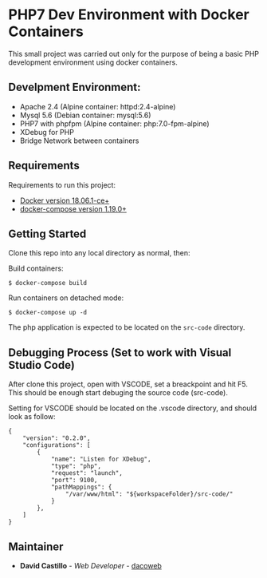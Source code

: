 # PHP7 Dev Environment with Docker Containers

This small project was carried out only for the purpose of being a basic PHP development environment using docker containers.

## Develpment Environment:

* Apache 2.4 (Alpine container: httpd:2.4-alpine)
* Mysql 5.6 (Debian container: mysql:5.6)
* PHP7 with phpfpm (Alpine container: php:7.0-fpm-alpine)
* XDebug for PHP
* Bridge Network between containers

## Requirements

Requirements to run this project:

- [Docker version 18.06.1-ce+](https://github.com/docker/docker-ce)
- [docker-compose version 1.19.0+](https://github.com/docker/compose) 


## Getting Started

Clone this repo into any local directory as normal, then:

Build containers:

```
$ docker-compose build
```

Run containers on detached mode:

```
$ docker-compose up -d
```

The php application is expected to be located on the `src-code` directory.


## Debugging Process (Set to work with Visual Studio Code)

After clone this project, open with VSCODE, set a breackpoint and hit F5. This should be enough start debuging the source code (src-code).

Setting for VSCODE should be located on the .vscode directory, and should look as follow:

```
{
    "version": "0.2.0",
    "configurations": [
        {
            "name": "Listen for XDebug",
            "type": "php",
            "request": "launch",
            "port": 9100,
            "pathMappings": {
                "/var/www/html": "${workspaceFolder}/src-code/"
            }
        },
    ]
}
```

## Maintainer

* **David Castillo** - *Web Developer* - [dacoweb](https://github.com/dacoweb)
